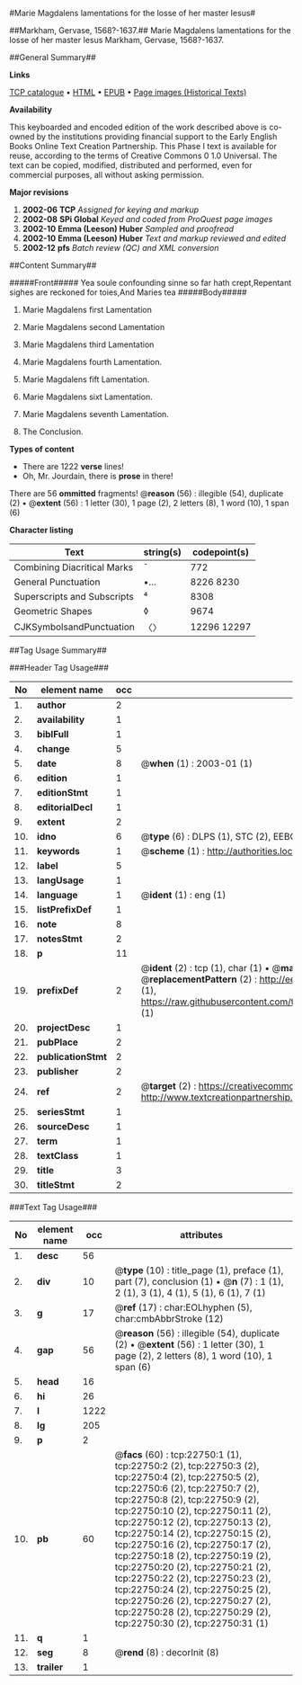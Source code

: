 #Marie Magdalens lamentations for the losse of her master Iesus#

##Markham, Gervase, 1568?-1637.##
Marie Magdalens lamentations for the losse of her master Iesus
Markham, Gervase, 1568?-1637.

##General Summary##

**Links**

[TCP catalogue](http://www.ota.ox.ac.uk/tcp/)  • 
[HTML](http://tei.it.ox.ac.uk/tcp/Texts-HTML/free/A07/A07162.html)  • 
[EPUB](http://tei.it.ox.ac.uk/tcp/Texts-EPUB/free/A07/A07162.epub) • 
[Page images (Historical Texts)](https://data.historicaltexts.jisc.ac.uk/view?pubId=eebo-99857079e&pageId=eebo-99857079e-22750-1)

**Availability**

This keyboarded and encoded edition of the
	       work described above is co-owned by the institutions
	       providing financial support to the Early English Books
	       Online Text Creation Partnership. This Phase I text is
	       available for reuse, according to the terms of Creative
	       Commons 0 1.0 Universal. The text can be copied,
	       modified, distributed and performed, even for
	       commercial purposes, all without asking permission.

**Major revisions**

1. __2002-06__ __TCP__ *Assigned for keying and markup*
1. __2002-08__ __SPi Global__ *Keyed and coded from ProQuest page images*
1. __2002-10__ __Emma (Leeson) Huber__ *Sampled and proofread*
1. __2002-10__ __Emma (Leeson) Huber__ *Text and markup reviewed and edited*
1. __2002-12__ __pfs__ *Batch review (QC) and XML conversion*

##Content Summary##

#####Front#####
Yea soule confounding sinne so far hath crept,Repentant sighes are reckoned for toies,And Maries tea
#####Body#####

1. Marie Magdalens first Lamentation

1. Marie Magdalens second Lamentation

1. Marie Magdalens third Lamentation

1. Marie Magdalens fourth Lamentation.

1. Marie Magdalens fift Lamentation.

1. Marie Magdalens sixt Lamentation.

1. Marie Magdalens seventh Lamentation.

1. The Conclusion.

**Types of content**

  * There are 1222 **verse** lines!
  * Oh, Mr. Jourdain, there is **prose** in there!

There are 56 **ommitted** fragments! 
 @__reason__ (56) : illegible (54), duplicate (2)  •  @__extent__ (56) : 1 letter (30), 1 page (2), 2 letters (8), 1 word (10), 1 span (6)

**Character listing**


|Text|string(s)|codepoint(s)|
|---|---|---|
|Combining             Diacritical Marks|̄|772|
|General Punctuation|•…|8226 8230|
|Superscripts             and Subscripts|⁴|8308|
|Geometric Shapes|◊|9674|
|CJKSymbolsandPunctuation|〈〉|12296 12297|

##Tag Usage Summary##

###Header Tag Usage###

|No|element name|occ|attributes|
|---|---|---|---|
|1.|__author__|2||
|2.|__availability__|1||
|3.|__biblFull__|1||
|4.|__change__|5||
|5.|__date__|8| @__when__ (1) : 2003-01 (1)|
|6.|__edition__|1||
|7.|__editionStmt__|1||
|8.|__editorialDecl__|1||
|9.|__extent__|2||
|10.|__idno__|6| @__type__ (6) : DLPS (1), STC (2), EEBO-CITATION (1), PROQUEST (1), VID (1)|
|11.|__keywords__|1| @__scheme__ (1) : http://authorities.loc.gov/ (1)|
|12.|__label__|5||
|13.|__langUsage__|1||
|14.|__language__|1| @__ident__ (1) : eng (1)|
|15.|__listPrefixDef__|1||
|16.|__note__|8||
|17.|__notesStmt__|2||
|18.|__p__|11||
|19.|__prefixDef__|2| @__ident__ (2) : tcp (1), char (1)  •  @__matchPattern__ (2) : ([0-9\-]+):([0-9IVX]+) (1), (.+) (1)  •  @__replacementPattern__ (2) : http://eebo.chadwyck.com/downloadtiff?vid=$1&page=$2 (1), https://raw.githubusercontent.com/textcreationpartnership/Texts/master/tcpchars.xml#$1 (1)|
|20.|__projectDesc__|1||
|21.|__pubPlace__|2||
|22.|__publicationStmt__|2||
|23.|__publisher__|2||
|24.|__ref__|2| @__target__ (2) : https://creativecommons.org/publicdomain/zero/1.0/ (1), http://www.textcreationpartnership.org/docs/. (1)|
|25.|__seriesStmt__|1||
|26.|__sourceDesc__|1||
|27.|__term__|1||
|28.|__textClass__|1||
|29.|__title__|3||
|30.|__titleStmt__|2||


###Text Tag Usage###

|No|element name|occ|attributes|
|---|---|---|---|
|1.|__desc__|56||
|2.|__div__|10| @__type__ (10) : title_page (1), preface (1), part (7), conclusion (1)  •  @__n__ (7) : 1 (1), 2 (1), 3 (1), 4 (1), 5 (1), 6 (1), 7 (1)|
|3.|__g__|17| @__ref__ (17) : char:EOLhyphen (5), char:cmbAbbrStroke (12)|
|4.|__gap__|56| @__reason__ (56) : illegible (54), duplicate (2)  •  @__extent__ (56) : 1 letter (30), 1 page (2), 2 letters (8), 1 word (10), 1 span (6)|
|5.|__head__|16||
|6.|__hi__|26||
|7.|__l__|1222||
|8.|__lg__|205||
|9.|__p__|2||
|10.|__pb__|60| @__facs__ (60) : tcp:22750:1 (1), tcp:22750:2 (2), tcp:22750:3 (2), tcp:22750:4 (2), tcp:22750:5 (2), tcp:22750:6 (2), tcp:22750:7 (2), tcp:22750:8 (2), tcp:22750:9 (2), tcp:22750:10 (2), tcp:22750:11 (2), tcp:22750:12 (2), tcp:22750:13 (2), tcp:22750:14 (2), tcp:22750:15 (2), tcp:22750:16 (2), tcp:22750:17 (2), tcp:22750:18 (2), tcp:22750:19 (2), tcp:22750:20 (2), tcp:22750:21 (2), tcp:22750:22 (2), tcp:22750:23 (2), tcp:22750:24 (2), tcp:22750:25 (2), tcp:22750:26 (2), tcp:22750:27 (2), tcp:22750:28 (2), tcp:22750:29 (2), tcp:22750:30 (2), tcp:22750:31 (1)|
|11.|__q__|1||
|12.|__seg__|8| @__rend__ (8) : decorInit (8)|
|13.|__trailer__|1||

